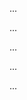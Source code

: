 <panel type="danger" header=":trophy: Can implement polymorphism :star:" expandable expanded no-close>

<panel type="danger" header=":trophy: Can explain dynamic and static binding :star:" expandable>
  <include src="../../book/oopDesign/inheritance/dynamicAndStaticBinding/full.md" />
  <panel header=":trophy: Evidence" expanded>

...

  </panel>
</panel>

<panel type="danger" header=":trophy: Can explain OOP polymorphism :star:" expandable>
  <include src="../../book/oopDesign/polymorphism/introduction/full.md" />
  <panel header=":trophy: Evidence" expanded>

...

  </panel>
</panel>

<panel type="danger" header=":trophy: Can explain OOP polymorphism :star:" expandable>
  <include src="../../book/oopDesign/polymorphism/basic/full.md" />
  <panel header=":trophy: Evidence" expanded>

...

  </panel>
</panel>

<panel type="danger" header=":trophy: Can explain method overriding :star:" expandable>
  <include src="../../book/oopDesign/inheritance/overriding/full.md" />
  <panel header=":trophy: Evidence" expanded>

...

  </panel>
</panel>

<panel type="danger" header=":trophy: Can implement overriding :star:" expandable>
  <include src="../../book/oopImplementation/overriding/full.md" />
  <panel header=":trophy: Evidence" expanded>

...

  </panel>
</panel>

</panel>
